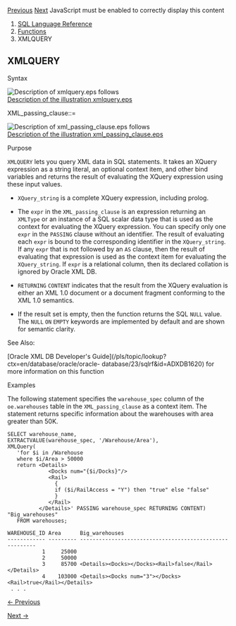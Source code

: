 [Previous](XMLPI.md) [Next](XMLSEQUENCE.md) JavaScript must be enabled to
correctly display this content

  1. [SQL Language Reference ](index.md)
  2. [Functions](Functions.md)
  3. XMLQUERY 

## XMLQUERY

Syntax

![Description of xmlquery.eps
follows](https://docs.oracle.com/en/database/oracle/oracle-database/23/sqlrf/img/xmlquery.gif)  
[Description of the illustration xmlquery.eps](img_text/xmlquery.md)

XML_passing_clause::=

![Description of xml_passing_clause.eps
follows](https://docs.oracle.com/en/database/oracle/oracle-database/23/sqlrf/img/xml_passing_clause.gif)  
[Description of the illustration
xml_passing_clause.eps](img_text/xml_passing_clause.md)

Purpose

`XMLQUERY` lets you query XML data in SQL statements. It takes an XQuery
expression as a string literal, an optional context item, and other bind
variables and returns the result of evaluating the XQuery expression using
these input values.

  * `XQuery_string` is a complete XQuery expression, including prolog. 

  * The `expr` in the `XML_passing_clause` is an expression returning an `XMLType` or an instance of a SQL scalar data type that is used as the context for evaluating the XQuery expression. You can specify only one `expr` in the `PASSING` clause without an identifier. The result of evaluating each `expr` is bound to the corresponding identifier in the `XQuery_string`. If any `expr` that is not followed by an `AS` clause, then the result of evaluating that expression is used as the context item for evaluating the `XQuery_string`. If `expr` is a relational column, then its declared collation is ignored by Oracle XML DB. 

  * `RETURNING` `CONTENT` indicates that the result from the XQuery evaluation is either an XML 1.0 document or a document fragment conforming to the XML 1.0 semantics. 

  * If the result set is empty, then the function returns the SQL `NULL` value. The `NULL` `ON` `EMPTY` keywords are implemented by default and are shown for semantic clarity. 

See Also:

[Oracle XML DB Developer's
Guide](/pls/topic/lookup?ctx=en/database/oracle/oracle-
database/23/sqlrf&id=ADXDB1620) for more information on this function

Examples

The following statement specifies the `warehouse_spec` column of the
`oe.warehouses` table in the `XML_passing_clause` as a context item. The
statement returns specific information about the warehouses with area greater
than 50K.

    
    
    SELECT warehouse_name,
    EXTRACTVALUE(warehouse_spec, '/Warehouse/Area'),
    XMLQuery(
       'for $i in /Warehouse
       where $i/Area > 50000
       return <Details>
                 <Docks num="{$i/Docks}"/>
                 <Rail>
                   {
                   if ($i/RailAccess = "Y") then "true" else "false"
                   }
                 </Rail>
              </Details>' PASSING warehouse_spec RETURNING CONTENT) "Big_warehouses"
       FROM warehouses;
    
    WAREHOUSE_ID Area      Big_warehouses
    ------------ --------- --------------------------------------------------------
               1     25000
               2     50000
               3     85700 <Details><Docks></Docks><Rail>false</Rail></Details>
               4    103000 <Details><Docks num="3"></Docks><Rail>true</Rail></Details>
     . . . 


[← Previous](XMLPI.md)

[Next →](XMLSEQUENCE.md)
